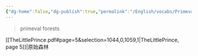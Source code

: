 ```yaml
---
{"dg-home":false,"dg-publish":true,"permalink":"/English/vocabs/Primeval forest/","dgPassFrontmatter":true}
---
```



> primeval forests

[[TheLittlePrince.pdf#page=5&selection=1044,0,1059,1|TheLittlePrince, page 5]]|原始森林
